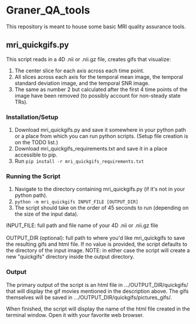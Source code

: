 # Graner_QA_tools

This repository is meant to house some basic MRI quality assurance tools.

## mri_quickgifs.py
This script reads in a 4D .nii or .nii.gz file, creates gifs that visualize:
1. The center slice for each axis across each time point.
2. All slices across each axis for the temporal mean image, the temporal standard deviation image, and the temporal SNR image.
3. The same as number 2 but calculated after the first 4 time points of the image have been removed (to possibly account for non-steady state TRs).

### Installation/Setup
1. Download mri_quickgifs.py and save it somewhere in your python path or a place from which you can run python scripts. (Setup file creation is on the TODO list.)
2. Download mri_quickgifs_requirements.txt and save it in a place accessible to pip.
3. Run ```pip install -r mri_quickgifs_requirements.txt```

### Running the Script
1. Navigate to the directory containing mri_quickgifs.py (if it's not in your python path).
2. ```python -m mri_quickgifs INPUT_FILE [OUTPUT_DIR]```
3. The script should take on the order of 45 seconds to run (depending on the size of the input data).

INPUT_FILE: full path and file name of your 4D .nii or .nii.gz file<br><br>
OUTPUT_DIR (optional): full path to where you'd like mri_quickgifs to save the resulting gifs and html file. If no value is provided, the script defaults to the directory of the input image. NOTE: in either case the script will create a new "quickgifs" directory inside the output directory.

### Output
The primary output of the script is an html file in .../OUTPUT_DIR/quickgifs/ that will display the gif movies mentioned in the description above. The gifs themselves will be saved in .../OUTPUT_DIR/quickgifs/pictures_gifs/.

When finished, the script will display the name of the html file created in the terminal window. Open it with your favorite web browser.
